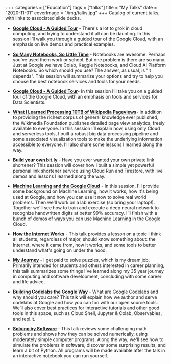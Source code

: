 +++
categories = ["Education"]
tags = ["talks"]
title = "My Talks"
date = "2020-11-01"
coverImage = "/img/talks.jpg"
+++
Catalog of current talks, with links to associated slide decks.

<!--more-->

* <a href="https://mco.fyi/tour" target="_blank">**Google Cloud - A Guided Tour**</a> - There's a lot to grok in cloud computing, and trying to understand it all can be daunting. In this session I’ll walk you through a guided tour of the Google Cloud, with an emphasis on live demos and practical examples.

* <a href="https://mco.fyi/nb" target="_blank">**So Many Notebooks, So Little Time**</a> - Notebooks are awesome. Perhaps you've used them work or school. But one problem is there are so many. Just at Google we have Colab, Kaggle Notebooks, and Cloud AI Platform Notebooks. So which should you use? The answer, as usual, is "it depends". This session will summarize your options and try to help you choose the best notebook services and tools for your needs.

* <a href="https://mco.fyi/ds" target="_blank">**Google Cloud - A Guided Tour**</a>- In this session I’ll take you on a guided tour of the Google Cloud, with an emphasis on tools and services for Data Scientists.

* <a href="https://mco.fyi/wiki" target="_blank">**What I Learned Processing 10TB of Wikipedia Pageviews**</a>- In addition to providing the richest corpus of general knowledge ever published, the Wikimedia Foundation publishes detailed page view analytics, freely available to everyone. In this session I’ll explain how, using only Cloud and serverless tools, I built a robust big data processing pipeline and some associated visualization tools to make the underlying information accessible to everyone. I’ll also share some lessons I learned along the way.

* <a href="https://mco.fyi/links" target="_blank">**Build your own bit.ly**</a> - Have you ever wanted your own private link shortener? This session will cover how I built a simple yet powerful personal link shortener service using Cloud Run and Firestore, with live demos and lessons I learned along the way.

* <a href="https://mco.fyi/mltalk" target="_blank">**Machine Learning and the Google Cloud**</a> - In this session, I'll provide some background on Machine Learning, how it works, how it's being used at Google, and how you can use it now to solve real world problems. Then we'll work on a lab exercise (so bring your laptop!). Together we'll see how to train and execute a deep neural network to recognize handwritten digits at better 99% accuracy. I’ll finish with a bunch of demos of ways you can use Machine Learning in the Google Cloud.

* <a href="https://mco.fyi/internet" target="_blank">**How the Internet Works**</a> - This talk provides a lesson on a topic I think all students, regardless of major,
should know something about: the Internet, where it came from, how it works, and
some tools to better understand what's going on under the hood.

* <a href="https://mco.fyi/journey" target="_blank">**My Journey**</a> - I get paid to solve puzzles, which is my dream job. Primarily intended for students and others interested in career planning, this talk summarizes some things I've learned along my 35 year journey in computing and software development, concluding with some career and life advice.

* <a href="https://mco.fyi/codelabs" target="_blank">**Building Codelabs the Google Way**</a> - What are Google Codelabs and why should you care? This talk will explain how we author and serve codelabs at Google and how you can too with our open source tools. We’ll also cover best practices for interactive tutorials and other good tools in this space, such as Cloud Shell, Jupyter & Colab, Observables, and repl.it.

* <a href="https://mco.fyi/solving" target="_blank">**Solving by Software**</a> - This talk reviews some challenging math problems and shows how they can be solved numerically, using moderately simple computer programs. Along the way, we'll see how to simulate the problems in software, discover some surprising results, and learn a bit of Python. All programs will be made available after the talk in an interactive notebook you can run yourself.
